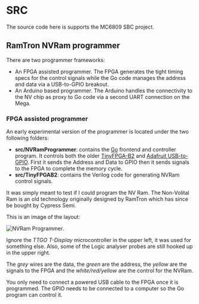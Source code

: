 # SRC
The source code here is supports the MC6809 SBC project.

## RamTron NVRam programmer
There are two programmer frameworks:
* An FPGA assisted programmer. The FPGA generates the tight timing specs for the control signals while the Go code manages the address and data via a USB-to-GPIO breakout.
* An Arduino based programmer. The Arduino handles the connectivity to the NV chip as proxy to Go code via a second UART connection on the Mega.

### FPGA assisted programmer
An early experimental version of the programmer is located under the two following folders:
* **src/NVRamProgrammer**: contains the [Go](https://golang.org/) frontend and controller program. It controls both the older [TinyFPGA-B2](https://tinyfpga.com/) and [Adafruit USB-to-GPIO](https://www.adafruit.com/product/2264). First it sends the Address and Data to GPIO then it sends signals to the FPGA to complete the memory cycle.
* **src/TinyFPGAB2**: contains the Verilog code for generating NVRam control signals.

It was simply meant to test if I could program the NV Ram. The Non-Volital Ram is an old technology originally designed by RamTron which has since be bought by Cypress Semi.

This is an image of the layout:

![NVRam Programmer](../docs/NVRamProg1.JPG).

Ignore the *TTGO T-Display* microcontroller in the upper left, it was used for something else. Also, some of the Logic analyser probes are still hooked up in the upper right.

The *grey* wires are the data, the *green* are the address, the *yellow* are the signals to the FPGA and the *white/red/yellow* are the control for the NVRam.

You only need to connect a powered USB cable to the FPGA once it is programmed. The GPIO needs to be connected to a computer so the Go program can control it.

